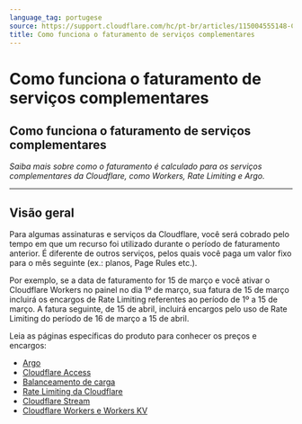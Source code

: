 ```yaml
---
language_tag: portugese
source: https://support.cloudflare.com/hc/pt-br/articles/115004555148-Como-funciona-o-faturamento-de-servi%C3%A7os-complementares
title: Como funciona o faturamento de serviços complementares
---
```


# Como funciona o faturamento de serviços complementares

## Como funciona o faturamento de serviços complementares

_Saiba mais sobre como o faturamento é calculado para os serviços complementares da Cloudflare, como Workers, Rate Limiting e Argo._

___

## Visão geral

Para algumas assinaturas e serviços da Cloudflare, você será cobrado pelo tempo em que um recurso foi utilizado durante o período de faturamento anterior. É diferente de outros serviços, pelos quais você paga um valor fixo para o mês seguinte (ex.: planos, Page Rules etc.).

Por exemplo, se a data de faturamento for 15 de março e você ativar o Cloudflare Workers no painel no dia 1º de março, sua fatura de 15 de março incluirá os encargos de Rate Limiting referentes ao período de 1º a 15 de março. A fatura seguinte, de 15 de abril, incluirá encargos pelo uso de Rate Limiting do período de 16 de março a 15 de abril.

Leia as páginas específicas do produto para conhecer os preços e encargos:

-   [Argo](https://support.cloudflare.com/hc/en-us/articles/115000224192)
-   [Cloudflare Access](https://support.cloudflare.com/hc/en-us/articles/360007897072)
-   [Balanceamento de carga](https://support.cloudflare.com/hc/en-us/articles/115005254367)
-   [Rate Limiting da Cloudflare](https://support.cloudflare.com/hc/en-us/articles/115000272247)
-   [Cloudflare Stream](https://support.cloudflare.com/hc/en-us/articles/360016450871)
-   [Cloudflare Workers e Workers KV](https://support.cloudflare.com/hc/en-us/articles/360001657552)
